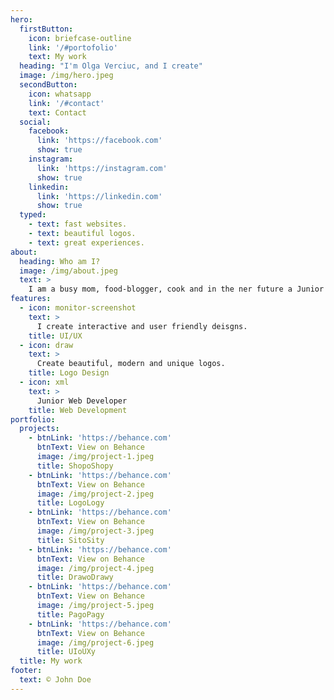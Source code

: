 ```yaml
---
hero:
  firstButton:
    icon: briefcase-outline
    link: '/#portofolio'
    text: My work
  heading: "I'm Olga Verciuc, and I create"
  image: /img/hero.jpeg
  secondButton:
    icon: whatsapp
    link: '/#contact'
    text: Contact
  social:
    facebook:
      link: 'https://facebook.com'
      show: true
    instagram:
      link: 'https://instagram.com'
      show: true
    linkedin:
      link: 'https://linkedin.com'
      show: true
  typed:
    - text: fast websites.
    - text: beautiful logos.
    - text: great experiences.
about:
  heading: Who am I?
  image: /img/about.jpeg
  text: >
    I am a busy mom, food-blogger, cook and in the ner future a Junior Web Developer. I love being active, hiking, cycling, skiing or just going for strolls in the neighborhood.
features:
  - icon: monitor-screenshot
    text: >
      I create interactive and user friendly deisgns.
    title: UI/UX
  - icon: draw
    text: >
      Create beautiful, modern and unique logos.
    title: Logo Design
  - icon: xml
    text: >
      Junior Web Developer
    title: Web Development
portfolio:
  projects:
    - btnLink: 'https://behance.com'
      btnText: View on Behance
      image: /img/project-1.jpeg
      title: ShopoShopy
    - btnLink: 'https://behance.com'
      btnText: View on Behance
      image: /img/project-2.jpeg
      title: LogoLogy
    - btnLink: 'https://behance.com'
      btnText: View on Behance
      image: /img/project-3.jpeg
      title: SitoSity
    - btnLink: 'https://behance.com'
      btnText: View on Behance
      image: /img/project-4.jpeg
      title: DrawoDrawy
    - btnLink: 'https://behance.com'
      btnText: View on Behance
      image: /img/project-5.jpeg
      title: PagoPagy
    - btnLink: 'https://behance.com'
      btnText: View on Behance
      image: /img/project-6.jpeg
      title: UIoUXy
  title: My work
footer:
  text: © John Doe
---
```

